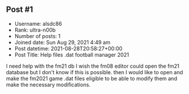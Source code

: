 ## Post #1
- Username: alsdc86
- Rank: ultra-n00b
- Number of posts: 1
- Joined date: Sun Aug 29, 2021 4:49 am
- Post datetime: 2021-08-28T20:58:27+00:00
- Post Title: Help files .dat football manager 2021

I need help with the fm21 db I wish the fm08 editor could open the fm21 database but I don't know if this is possible. then I would like to open and make the fm2021 game .dat files eligible to be able to modify them and make the necessary modifications.
